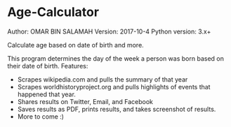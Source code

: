 # Age-Calculator
Author:  OMAR BIN SALAMAH
Version: 2017-10-4
Python version: 3.x+

Calculate age based on date of birth and more.

This program determines the day of the week a person was born based on their date of birth.
Features:
- Scrapes wikipedia.com and pulls the summary of that year
- Scrapes worldhistoryproject.org and pulls highlights of events that happened that year.
- Shares results on Twitter, Email, and Facebook
- Saves results as PDF, prints results, and takes screenshot of results.
- More to come :)

